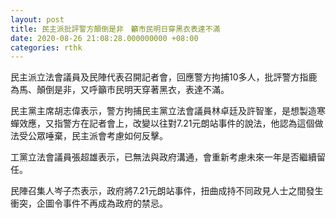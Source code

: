 ```yaml
---
layout: post
title: 民主派批評警方顛倒是非　籲市民明日穿黑衣表達不滿
date: 2020-08-26 21:08:28.000000000 +08:00
categories: rthk
---
```


民主派立法會議員及民陣代表召開記者會，回應警方拘捕10多人，批評警方指鹿為馬、顛倒是非，又呼籲市民明天穿著黑衣，表達不滿。

民主黨主席胡志偉表示，警方拘捕民主黨立法會議員林卓廷及許智峯，是想製造寒蟬效應，又指警方在記者會上，改變以往對7.21元朗站事件的說法，他認為這個做法受公眾唾棄，民主派會考慮如何反擊。

工黨立法會議員張超雄表示，已無法與政府溝通，會重新考慮未來一年是否繼續留任。

民陣召集人岑子杰表示，政府將7.21元朗站事件，扭曲成持不同政見人士之間發生衝突，企圖令事件不再成為政府的禁忌。

